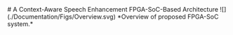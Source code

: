 <link href="{{ site.baseurl }}/Style_README.css" rel="stylesheet">
# A Context-Aware Speech Enhancement FPGA-SoC-Based Architecture
![](./Documentation/Figs/Overview.svg)
*Overview of proposed FPGA-SoC system.*
